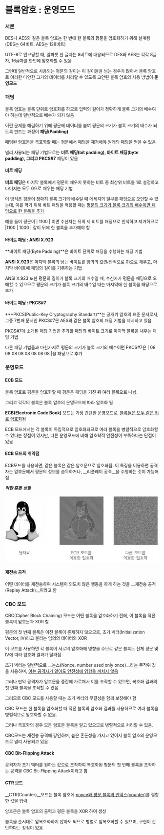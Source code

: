 # 블록암호 : 운영모드

### 서론

DES나 AES와 같은 블록 암호는 한 번에 한 블록의 평문을 암호화하기 위해 설계됨(DES는 64비트, AES는 128비트)

UTF-8로 인코딩할 때, 알파벳 한 글자는 8비트에 대응되므로 DES와 AES는 각각 8글자, 16글자를 한번에 암호화할 수 있음

그런데 일반적으로 사용되는 평문의 길이는 이 길이들을 넘는 경우가 많아서 블록 암호로 이러한 다양한 크기의 데이터를 처리할 수 있도록 고안된 블록 암호의 사용 방법이 **운영모드**

### 패딩

블록 암호는 블록 단위로 암호화를 하므로 입력의 길이가 정확하게 블록 크기의 배수여야 하는데 일반적으로 배수가 되지 않음

이런 문제를 해결하기 위해 평문에 데이터를 붙여 평문의 크기가 블록 크기의 배수가 되도록 만드는 과정이 **패딩(Padding)**

패딩된 암호문을 복호화할 때는 평문에서 패딩을 제거해야 원래의 패딩을 얻을 수 있음

널리 사용되는 패딩 기법으로는 **비트 패딩(bit padding), 바이트 패딩(byte padding), 그리고 PKCS#7** 패딩이 있음

#### 비트 패딩

**비트 패딩**은 마지막 블록에서 평문이 채우지 못하는 비트 중 최상위 비트를 1로 설정하고 나머지는 모두 0으로 채우는 패딩 기법

이 방식은 평문이 정확히 블록 크기의 배수일 때 메세지의 일부를 패딩으로 오인할 수 있는데, 이를 막기 위해 비트 패딩을 적용할 때는 <u>평문의 크기가 블록 크기의 배수이면 패딩으로 한 블록을 추가</u>

예를 들어 평문이 | 1100 | 이면 수신자는 뒤의 세 비트를 패딩으로 인식하고 제거하므로 |1100 | 1000 | 같이 뒤에 한 블록을 추가해야 함

 #### 바이트 패딩 : ANSI X.923

**바이트 패딩(Byte Padding)**은 바이트 단위로 패딩을 수행하는 패딩 기법

**ANSI X.923**은 마지막 블록의 남는 바이트를 임의의 값(일반적으로 0)으로 채우고, 마지막 바이트에 패딩의 길이를 기록하는 기법

ANSI X.923 또한 평문의 길이가 블록 크기의 배수일 때, 수신자가 평문을 패딩으로 오해할 수 있으므로 평문의 크기가 블록 크기의 배수일 때는 마지막에 한 블록을 패딩으로 추가

#### 바이트 패딩 : PKCS#7

***PKCS(Public-Key Cryptography Standart)**는 공개키 암호의 표준 문서로서, 그중 7번째 문서인 PKCS#7은 AES와 같은 블록 암호의 패딩 기법을 제시하고 있음

PKCS#7에 소개된 패딩 기법은 추가할 패딩의 바이트 크기로 마지막 블록을 채우는 패딩 기법

다른 패딩 기법들과 마찬가지로 평문의 크기가 블록 크기의 배수이면 PKCS#7은 | 08 08 08 08 08 08 08 08 |을 패딩으로 추가

### 운영모드

#### ECB 모드

블록 암호로 평문을 암호화할 때 평문은 패딩을 거친 뒤 여러 블록으로 나뉨.

그리고 각각의 블록은 블록 암호의 운영모드에 따라 암호화 됨

**ECB(Electronic Code Book)** 모드는 가장 간단한 운영모드로, <u>블록들은 모두 같은 키로 암호화</u>됨

ECB 모드에서는 각 블록이 독립적으로 암호화되므로 여러 블록을 병렬적으로 암호화할 수 있다는 장점이 있지만, 다른 운영모드에 비해 암호학적 안전성이 부족하다는 단점이 있음

#### ECB 모드의 취약점

ECB모드를 사용하면, 같은 블록은 같은 암호문으로 암호화됨. 이 특징을 이용하면 공격자는 암호문에서 평문의 정보를 습득하거나, __리플레이 공격__을 수행하는 것이 가능해짐

***약한 혼돈 성질***

![암호 알고리즘 운영모드](./운영모드.assets/99E3703359A35A2031.png)

#### 재전송 공격

어떤 데이터를 재전송하여 시스템이 의도치 않은 행동을 하게 하는 것을 __재전송 공격(Replay Attack)__이라고 함

### CBC 모드

CBC(Cipher Block Chaining) 모드는 어떤 블록을 암호화하기 전에, 이 블록을 직전 블록의 암호문과  XOR 함

평문의 첫 번째 블록은 이전 블록이 존재하지 않으므로, 초기 벡터(Initialization Vector, IV)라고 불리는 임의의 데이터와 XOR

이 모드를 사용하면 각 블록이 서로의 암호화에 영향을 주므로 같은 블록도 전체 평문 및 IV에 따라 암호화 결과가 달라짐

초기 벡터는 일반적으로 __논스(Nonce, number used only once)__라는 무작위 값을 사용하며, <u>이는 공격자가 알아도 안전성에 영향을 끼치지 않음</u>

그러나 만약 공격자가 암호문을 중간에 가로채서 이를 조작할 수 있으면, 복호화 결과의 첫 번째 블록을 조작할 수 있음.

그러므로 CBC 모드를 사용할 때는 초기 벡터의 무결성을 함께 보장해야 함

CBC 모드는 한 블록을 암호화할 때 직전 블록의 암호화 결과를 사용하므로 여러 블록을 병렬적으로 암호화할 수 없음.

그러나 복호화의 경우 모든 암호문 블록을 알고 있으므로 병렬적으로 처리할 수 있음.

CBC모드는 재전송 공격에 강인하며, 높은 혼돈성을 가지고 있어서 블록 암호의 운영모드로 널리 사용되고 있음



#### CBC Bit-Flipping Attack

공격자가 초기 벡터를 원하는 값으로 조작하여 복호화된 평문의 첫 번째 블록을 조작하는 공격을 CBC Bit-Flipping Attack이라고 함



#### CTR 모드

__CTR(Counter)__모드는 블록 암호에 <u>nonce와 평문 블록의 인덱스(counter)</u>를 결합한 값을 입력

암호문은 블록 암호의 출력과 평문 블록을 XOR 하여 생성

블록을 순서대로 암복호화하지 않아도 되므로 병렬로 암복호화할 수 있으며, 구현이 간단하다는 장점이 있음

